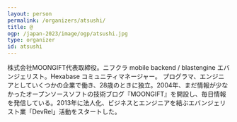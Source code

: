 ```yaml
---
layout: person
permalink: /organizers/atsushi/
title: @
ogp: /japan-2023/image/ogp/atsushi.jpg
type: organizer
id: atsushi
---
```

株式会社MOONGIFT代表取締役。ニフクラ mobile backend / blastengine エバンジェリスト。Hexabase コミュニティマネージャー。
プログラマ、エンジニアとしていくつかの企業で働き、28歳のときに独立。2004年、まだ情報が少なかったオープンソースソフトの技術ブログ『MOONGIFT』を開設し、毎日情報を発信している。2013年に法人化、ビジネスとエンジニアを結ぶエバンジェリスト業「DevRel」活動をスタートした。

